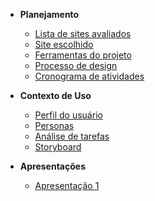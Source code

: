 - **Planejamento**

  - [Lista de sites avaliados](docs/planejamento/lista_sites.md)
  - [Site escolhido](docs/planejamento/site.md)
  - [Ferramentas do projeto](docs/planejamento/ferramentas.md)
  - [Processo de design](docs/planejamento/processos_design.md)
  - [Cronograma de atividades](docs/planejamento/cronograma.md)
 
- **Contexto de Uso**

  - [Perfil do usuário](docs/contexto_uso/perfil_usuario.md)
  - [Personas](docs/contexto_uso/personas.md)
  - [Análise de tarefas](docs/contexto_uso/analise_tarefas.md)
  - [Storyboard](docs/contexto_uso/storyboard.md)

- **Apresentações**

  - [Apresentação 1](docs/apresentacoes/apresentacao1.md)


